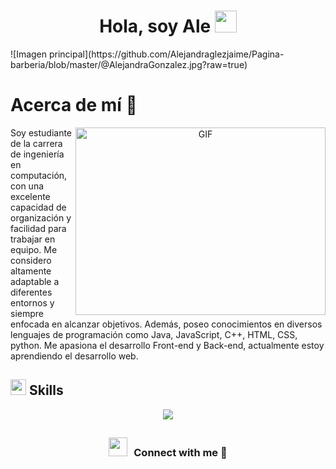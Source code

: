 <div align="center">
<h1 align="center">Hola, soy Ale <img src="https://media.giphy.com/media/hvRJCLFzcasrR4ia7z/giphy.gif" width="35"> </h1> 
</div>
![Imagen principal](https://github.com/Alejandraglezjaime/Pagina-barberia/blob/master/@AlejandraGonzalez.jpg?raw=true)

# Acerca de mí 👀

<a target="_blank" align="center">
  <img align="right" top="5" height="300" width="400" alt="GIF" src="https://media.giphy.com/media/SWoSkN6DxTszqIKEqv/giphy.gif">
</a>
Soy estudiante de la carrera de ingeniería en computación, con una excelente capacidad de organización y facilidad para trabajar en equipo. Me considero altamente adaptable a diferentes entornos y siempre enfocada en alcanzar objetivos. Además, poseo conocimientos en diversos lenguajes de programación como Java, JavaScript, C++, HTML, CSS, python. 
Me apasiona el desarrollo Front-end y Back-end, actualmente estoy aprendiendo el desarrollo web.

## <img src="https://media2.giphy.com/media/QssGEmpkyEOhBCb7e1/giphy.gif?cid=ecf05e47a0n3gi1bfqntqmob8g9aid1oyj2wr3ds3mg700bl&rid=giphy.gif" width ="25"><b> Skills</b>

</div>
<!--tech stack icons-->
<p align="center">
  <a href="https://skillicons.dev">
    <img src="https://skillicons.dev/icons?i=git,github,cpp,css,html,java,js,py,postgres,mysql,postman&perline=14" />
  </a>
</p>


## <h3 align="center" > <img src="https://media.giphy.com/media/iY8CRBdQXODJSCERIr/giphy.gif" width="30" height="30" style="margin-right: 10px;">Connect with me 🤝 </h3>

<!--
**Alejandraglezjaime/Alejandraglezjaime** is a ✨ _special_ ✨ repository because its `README.md` (this file) appears on your GitHub profile.

Here are some ideas to get you started:

- 🔭 I’m currently working on ...
- 🌱 I’m currently learning ...
- 👯 I’m looking to collaborate on ...
- 🤔 I’m looking for help with ...
- 💬 Ask me about ...
- 📫 How to reach me: ...
- 😄 Pronouns: ...
- ⚡ Fun fact: ...
-->
